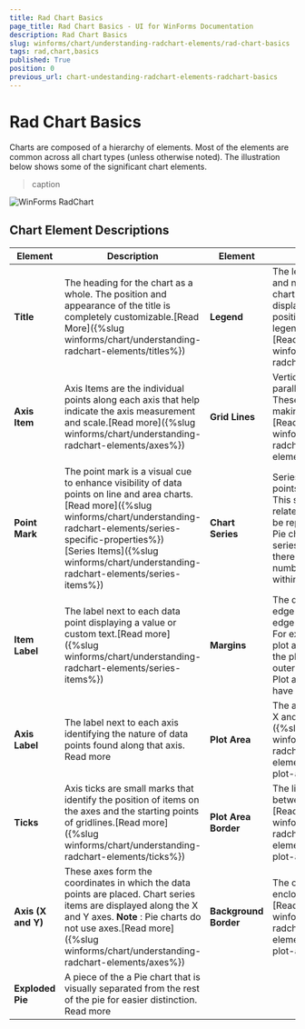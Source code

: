 ```yaml
---
title: Rad Chart Basics
page_title: Rad Chart Basics - UI for WinForms Documentation
description: Rad Chart Basics
slug: winforms/chart/understanding-radchart-elements/rad-chart-basics
tags: rad,chart,basics
published: True
position: 0
previous_url: chart-undestanding-radchart-elements-radchart-basics
---
```


# Rad Chart Basics


Charts are composed of a hierarchy of elements. Most of the elements are common across all chart types (unless otherwise noted). The illustration below shows some of the significant chart elements.   
>caption 

![WinForms RadChart ](images/chart-undestanding-radchart-elements-radchart-basics001.png)

## Chart Element Descriptions

|Element|Description|Element|Description|
|----|----|----|----|
| __Title__ |The heading for the chart as a whole. The position and appearance of the title is completely customizable.[Read More]({%slug winforms/chart/understanding-radchart-elements/titles%})| __Legend__ |The legend contains a symbol and name for each series in the chart.  The legend may also display a series of items. The position and appearance of the legend can also be customized.[Read more]({%slug winforms/chart/understanding-radchart-elements/legends%})|
| __Axis Item__ |Axis Items are the individual points along each axis that help indicate the axis measurement and scale.[Read more]({%slug winforms/chart/understanding-radchart-elements/axes%})| __Grid Lines__ |Vertical and horizontal lines parallel to the X and Y axes.  These grid lines form the grid, making the chart easier to read.[Read more]({%slug winforms/chart/understanding-radchart-elements/gridlines%})|
| __Point Mark__ |The point mark is a visual cue to enhance visibility of data points on line and area charts.[Read more]({%slug winforms/chart/understanding-radchart-elements/series-specific-properties%}) <br> [Series Items]({%slug winforms/chart/understanding-radchart-elements/series-items%})| __Chart Series__ |Series contains a set of data points to be drawn on the chart. This set of points contains related data. Each series can be represented by a chart type. Pie charts use only a single series. For other chart types there is no limitation to the number of series or items within each series. Read more|
| __Item Label__ |The label next to each data point displaying a value or custom text.[Read more]({%slug winforms/chart/understanding-radchart-elements/series-items%})| __Margins__ |The distance between the outer edge of an item to the outer edge of the item containing it.  For example, the margin for the plot area is the distance from the plot area border to the outermost border of the chart. Plot area, legend and title all have margins.Read more|
| __Axis Label__ |The label next to each axis identifying the nature of data points found along that axis. Read more | __Plot Area__ |The area enclosed between the X and Y axes.[Read more]({%slug winforms/chart/understanding-radchart-elements/background-and-plot-areas%})|
| __Ticks__ |Axis ticks are small marks that identify the position of items on the axes and the starting points of gridlines.[Read more]({%slug winforms/chart/understanding-radchart-elements/ticks%})| __Plot Area Border__ |The line that encloses the area between the X and Y axes.[Read more]({%slug winforms/chart/understanding-radchart-elements/background-and-plot-areas%})|
| __Axis (X and Y)__ |These axes form the coordinates in which the data points are placed. Chart series items are displayed along the X and Y axes. __Note__ : Pie charts do not use axes.[Read more]({%slug winforms/chart/understanding-radchart-elements/axes%})| __Background Border__ |The outermost line that encloses the whole chart area.[Read more]({%slug winforms/chart/understanding-radchart-elements/background-and-plot-areas%})|
| __Exploded Pie__ |A piece of the a Pie chart that is visually separated from the rest of the pie for easier distinction. Read more |||
